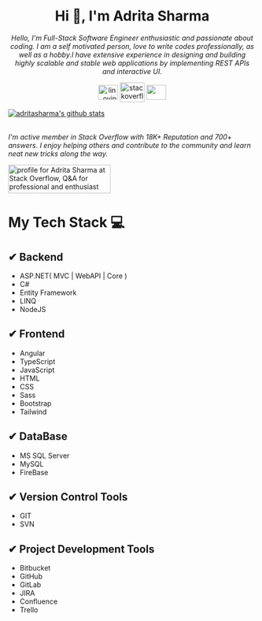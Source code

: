 

<h1 align="center">Hi 👋, I'm Adrita Sharma </h1>

<p align="center">
  <em>
    Hello, I'm Full-Stack Software Engineer enthusiastic and passionate about coding. I am a self motivated person, love to write codes professionally, as well as a hobby.I    have extensive experience in designing and building highly scalable and stable web applications by implementing REST APIs and interactive UI.   
 </em>
 </p>
 
 <p align="center">
<a href="https://www.linkedin.com/in/adritasharma/" target="blank"><img align="center" src="https://image.flaticon.com/icons/png/128/174/174857.png" alt="lin_ovindu" height="30" width="40" /></a>  
<a href="https://stackoverflow.com/users/7603109/adrita-sharma" target="blank"><img align="center" src="http://logo.clearbit.com/stackoverflow.com" alt="stackoverflow" height="40" width="50" /></a>
 <a href = "mailto: adritasharma.developer@gmail.com"><img align="center" src="https://seeklogo.com/images/G/gmail-new-2020-logo-32DBE11BB4-seeklogo.com.png" height="30" width="40" /></a>
</p>
</p>

[![adritasharma's github stats](https://github-readme-stats.vercel.app/api?username=adritasharma&include_all_commits=true&count_private=true&show_icons=true)](https://github.com/adritasharma/github-readme-stats)
 
 <br>
 
 <em>
  I'm active member in Stack Overflow with 18K+ Reputation and 700+ answers. I enjoy helping others and contribute to the community and learn neat new tricks along the way.
 </em>

 <p align="center">
  
<a href="https://stackoverflow.com/users/7603109/adrita-sharma"><img src="https://stackoverflow.com/users/flair/7603109.png" width="208" height="58" alt="profile for Adrita Sharma at Stack Overflow, Q&amp;A for professional and enthusiast programmers" title="profile for Adrita Sharma at Stack Overflow, Q&amp;A for professional and enthusiast programmers"></a>
  
  </p>

# **My Tech Stack** 💻

## ✔ **Backend**

- ASP.NET( MVC | WebAPI | Core )
- C#
- Entity Framework
- LINQ
- NodeJS

## ✔ **Frontend**

- Angular
- TypeScript
- JavaScript
- HTML
- CSS
- Sass
- Bootstrap
- Tailwind


## ✔ **DataBase** 

- MS SQL Server
- MySQL
- FireBase


## ✔ **Version Control Tools** 

- GIT
- SVN


## ✔ **Project Development Tools** 

- Bitbucket
- GitHub
- GitLab
- JIRA
- Confluence
- Trello

